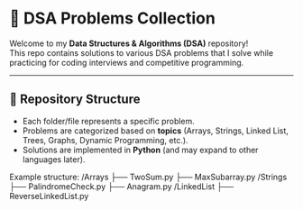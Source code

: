 # 🚀 DSA Problems Collection

Welcome to my **Data Structures & Algorithms (DSA)** repository!  
This repo contains solutions to various DSA problems that I solve while practicing for coding interviews and competitive programming.

---

## 📂 Repository Structure
- Each folder/file represents a specific problem.
- Problems are categorized based on **topics** (Arrays, Strings, Linked List, Trees, Graphs, Dynamic Programming, etc.).
- Solutions are implemented in **Python** (and may expand to other languages later).

Example structure:
/Arrays
   ├── TwoSum.py
   ├── MaxSubarray.py
/Strings
   ├── PalindromeCheck.py
   ├── Anagram.py
/LinkedList
   ├── ReverseLinkedList.py
